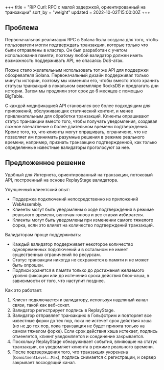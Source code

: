 +++
title = "RiP Curl: RPC с малой задержкой, ориентированный на транзакции"
sort_by = "weight"
updated = 2022-10-02T15:00:00Z
+++

## Проблема

Первоначальная реализация RPC в Solana была создана для того, чтобы пользователи могли подтверждать транзакции, которые только что были отправлены в кластер.
Он был разработан с учетом использования памяти, поэтому любой валидатор должен иметь возможность поддерживать API, не опасаясь DoS-атак.

Позже стало желательным использовать тот же API для поддержки обозревателя Solana. Первоначальный дизайн поддерживал только минуты истории, поэтому мы изменили его, чтобы вместо этого хранить статусы транзакций в локальном экземпляре RocksDB и предлагать дни истории. Затем мы продлили этот срок до 6 месяцев с помощью BigTable.

С каждой модификацией API становился все более подходящим для приложений, обслуживающих статический контент, и менее привлекательным для обработки транзакций. Клиенты опрашивают статус транзакции вместо того, чтобы получать уведомления, создавая ложное впечатление о более длительном времени подтверждения. Кроме того, то, что клиенты могут опрашивать, ограничено, что не позволяет им принимать разумные решения в режиме реального времени, например, признать транзакцию подтвержденной, как только определенные известные валидаторы проголосуют за нее.

## Предложенное решение

Удобный для Интернета, ориентированный на транзакции, потоковый API, построенный на основе ReplayStage валидатора.

Улучшенный клиентский опыт:

- Поддержка подключений непосредственно из приложений WebAssembly.
- Клиенты могут быть уведомлены о ходе подтверждения в режиме реального времени, включая голоса и вес ставки избирателя.
- Клиенты могут быть уведомлены при изменении самого тяжелого форка, если это влияет на количество подтверждений транзакций.

Валидаторам проще поддерживать:

- Каждый валидатор поддерживает некоторое количество одновременных подключений и в остальном не имеет существенных ограничений по ресурсам.
- Статус транзакции никогда не сохраняется в памяти и не может быть опрошен.
- Подписи хранятся в памяти только до достижения желаемого уровня фиксации или до истечения срока действия блок-хэша, в зависимости от того, что наступит позднее.

Как это работает:

1. Клиент подключается к валидатору, используя надежный канал связи, такой как веб-сокет.
2. Валидатор регистрирует подпись в ReplayStage.
3. Валидатор отправляет транзакцию в Гольфстрим и повторяет все известные форки до тех пор, пока не истечет срок действия хэша (но не до тех пор, пока транзакция не будет принята только на самом тяжелом форке). Если срок действия хэша истекает, подпись отменяется, клиент уведомляется и соединение закрывается.
4. Поскольку ReplayStage обнаруживает события, влияющие на статус транзакции, он уведомляет клиента в режиме реального времени.
5. После подтверждения того, что транзакция укоренена (`CommitmentLevel::Max`), подпись снимается с регистрации, и сервер закрывает восходящий канал.
